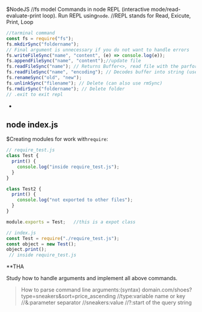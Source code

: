 $NodeJS
   //fs model 
Commands in node REPL (interactive mode/read-evaluate-print loop). Run REPL
using`node`.
    //REPL stands for Read, Exicute, Print, Loop

```js
//tarminal command
const fs = require("fs");
fs.mkdirSync("foldername");
// Final argument is unnecessary if you do not want to handle errors
fs.writeFileSync("name", "content", (e) => console.log(e));
fs.appendFileSync("name", "content");//update file
fs.readFileSync("name"); // Returns Buffer<>, read file with the parformance
fs.readFileSync("name", "encoding"); // Decodes buffer into string (use "utf-8")
fs.renameSync("old", "new");
fs.unlinkSync("filename"); // Delete (can also use rmSync)                       
fs.rmdirSync("foldername"); // Delete folder
// .exit to exit repl
```
-
node index.js
-


$Creating modules for work with`require`:

```js
// require_test.js
class Test {
  print() {
    console.log("inside require_test.js");
  }
}

class Test2 {
  print() {
    console.log("not exported to other files");
  }
}

module.exports = Test;   //this is a expot class
```

```js
// index.js
const Test = require("./require_test.js");
const object = new Test();
object.print();
 // inside require_test.js
```


**THA

Study how to handle arguments and implement all above commands.
   >How to parse command line arguments:(syntax)
   domain.com/shoes?type=sneakers&sort=price_ascending
         //type:variable name or key
         //&:parameter separator
         //sneakers:value
         //?:start of the query string